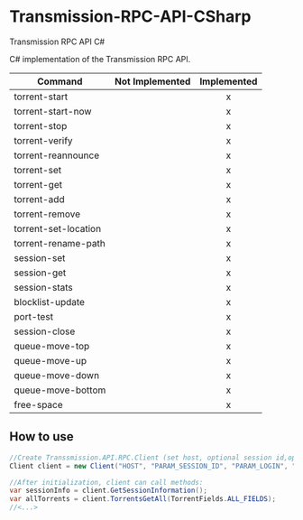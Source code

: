Transmission-RPC-API-CSharp
===========================

Transmission RPC API C#

C# implementation of the Transmission RPC API.

| Command              | Not Implemented | Implemented|
| -------------------- |:-:|:-:|
| torrent-start        |   | x |
| torrent-start-now    |   | x |
| torrent-stop         |   | x |
| torrent-verify       |   | x |
| torrent-reannounce   |   | x |
| torrent-set          |   | x |
| torrent-get          |   | x |
| torrent-add          |   | x |
| torrent-remove       |   | x |
| torrent-set-location |   | x |
| torrent-rename-path  |   | x |
| session-set          |   | x |
| session-get          |   | x |
| session-stats        |   | x |
| blocklist-update     |   | x |
| port-test            |   | x |
| session-close        |   | x |
| queue-move-top       |   | x |
| queue-move-up        |   | x |
| queue-move-down      |   | x |
| queue-move-bottom    |   | x |
| free-space           |   | x |

How to use
-------------

```C#
//Create Transsmission.API.RPC.Client (set host, optional session id,optional login and optional pass).
Client client = new Client("HOST", "PARAM_SESSION_ID", "PARAM_LOGIN", "PARAM_PASS");

//After initialization, client can call methods:
var sessionInfo = client.GetSessionInformation();
var allTorrents = client.TorrentsGetAll(TorrentFields.ALL_FIELDS);
//<...>
```
